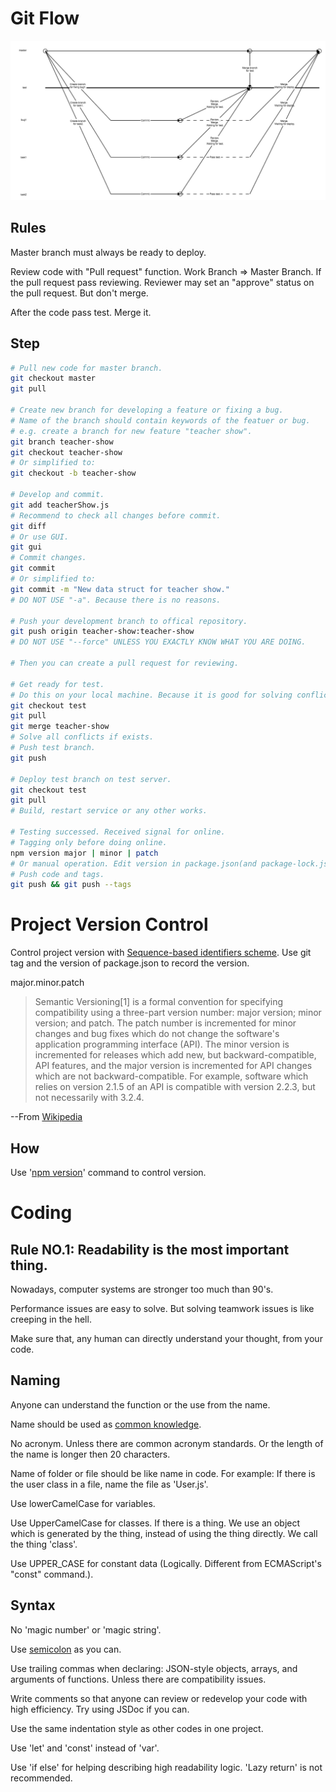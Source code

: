 # Git Flow

<img src="./git-flow.png">

## Rules

Master branch must always be ready to deploy.

Review code with "Pull request" function. Work Branch => Master Branch.
If the pull request pass reviewing.
Reviewer may set an "approve" status on the pull request.
But don't merge.

After the code pass test. Merge it.

## Step

```bash
# Pull new code for master branch.
git checkout master
git pull

# Create new branch for developing a feature or fixing a bug.
# Name of the branch should contain keywords of the featuer or bug.
# e.g. create a branch for new feature "teacher show".
git branch teacher-show
git checkout teacher-show
# Or simplified to:
git checkout -b teacher-show

# Develop and commit.
git add teacherShow.js
# Recommend to check all changes before commit.
git diff
# Or use GUI.
git gui
# Commit changes.
git commit
# Or simplified to:
git commit -m "New data struct for teacher show."
# DO NOT USE "-a". Because there is no reasons.

# Push your development branch to offical repository.
git push origin teacher-show:teacher-show
# DO NOT USE "--force" UNLESS YOU EXACTLY KNOW WHAT YOU ARE DOING.

# Then you can create a pull request for reviewing.

# Get ready for test.
# Do this on your local machine. Because it is good for solving conflicts.
git checkout test
git pull
git merge teacher-show
# Solve all conflicts if exists.
# Push test branch.
git push

# Deploy test branch on test server.
git checkout test
git pull
# Build, restart service or any other works.

# Testing successed. Received signal for online.
# Tagging only before doing online.
npm version major | minor | patch
# Or manual operation. Edit version in package.json(and package-lock.json if exists). Then use command like "git tag v1.2.3"
# Push code and tags.
git push && git push --tags
```

# Project Version Control

Control project version with [Sequence-based identifiers scheme](https://en.wikipedia.org/wiki/Software_versioning#Sequence-based_identifiers). Use git tag and the version of package.json to record the version.

major.minor.patch

> Semantic Versioning[1] is a formal convention for specifying compatibility using a three-part version number: major version; minor version; and patch. The patch number is incremented for minor changes and bug fixes which do not change the software's application programming interface (API). The minor version is incremented for releases which add new, but backward-compatible, API features, and the major version is incremented for API changes which are not backward-compatible. For example, software which relies on version 2.1.5 of an API is compatible with version 2.2.3, but not necessarily with 3.2.4.

--From [Wikipedia](https://en.wikipedia.org/wiki/Software_versioning#Sequence-based_identifiers)

## How

Use '[npm version](https://docs.npmjs.com/cli/version)' command to control version.

# Coding

## Rule NO.1: Readability is the most important thing.

Nowadays, computer systems are stronger too much than 90's.

Performance issues are easy to solve. But solving teamwork issues is like creeping in the hell.

Make sure that, any human can directly understand your thought, from your code.

## Naming

Anyone can understand the function or the use from the name.

Name should be used as [common knowledge](https://en.wikipedia.org/wiki/Common_knowledge_(logic)).

No acronym. Unless there are common acronym standards. Or the length of the name is longer then 20 characters.

Name of folder or file should be like name in code.
For example: If there is the user class in a file, name the file as 'User.js'.

Use lowerCamelCase for variables.

Use UpperCamelCase for classes.
If there is a thing. We use an object which is generated by the thing, instead of using the thing directly. We call the thing 'class'.

Use UPPER_CASE for constant data (Logically. Different from ECMAScript's "const" command.).

## Syntax

No 'magic number' or 'magic string'.

Use [semicolon](https://github.com/tc39/ecma262/pull/1062/files) as you can.

Use trailing commas when declaring: JSON-style objects, arrays, and arguments of functions. Unless there are compatibility issues.

Write comments so that anyone can review or redevelop your code with high efficiency. Try using JSDoc if you can.

Use the same indentation style as other codes in one project.

Use 'let' and 'const' instead of 'var'.

Use 'if else' for helping describing high readability logic. 'Lazy return' is not recommended.
